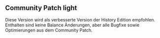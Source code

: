 ## Community Patch light

Diese Version wird als verbesserte Version der History Edition empfohlen.
Enthalten sind keine Balance Änderungen, aber alle Bugfixe sowie Optimierungen aus dem Community Patch.